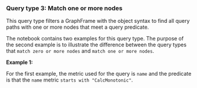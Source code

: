 ### Query type 3: Match one or more nodes

This query type filters a GraphFrame with the object syntax to find all query paths with one or more nodes that meet a query predicate. 

The notebook contains two examples for this query type. The purpose of the second example is to illustrate the difference between the query types that `match zero or more nodes` and `match one or more nodes`.

**Example 1:**

For the first example, the metric used for the query is `name` and the predicate is that the `name` metric `starts with "CalcMonotonic"`.